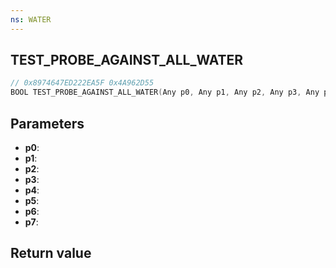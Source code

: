```yaml
---
ns: WATER
---
```

## TEST_PROBE_AGAINST_ALL_WATER

```c
// 0x8974647ED222EA5F 0x4A962D55
BOOL TEST_PROBE_AGAINST_ALL_WATER(Any p0, Any p1, Any p2, Any p3, Any p4, Any p5, Any p6, Any p7);
```


## Parameters
* **p0**: 
* **p1**: 
* **p2**: 
* **p3**: 
* **p4**: 
* **p5**: 
* **p6**: 
* **p7**: 

## Return value
